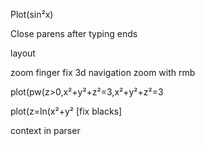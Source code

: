 Plot(sin²x)

Close parens after typing ends

layout

zoom finger
fix 3d navigation
    zoom with rmb

plot(pw(z>0,x²+y²+z²=3,x²+y²+z²=3

plot(z=ln(x²+y² [fix blacks]

context in parser
